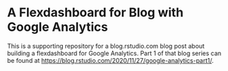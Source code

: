 # A Flexdashboard for Blog with Google Analytics

This is a supporting repository for a blog.rstudio.com blog post about building a flexdashboard for Google Analytics. Part 1 of that blog series can be found at https://blog.rstudio.com/2020/11/27/google-analytics-part1/.
